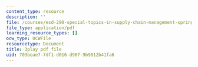```yaml
---
content_type: resource
description: ''
file: /courses/esd-290-special-topics-in-supply-chain-management-spring-2005/703beae77df1d016d9079b9812b41fa6_djrhQK-dBx0.pdf
file_type: application/pdf
learning_resource_types: []
ocw_type: OCWFile
resourcetype: Document
title: 3play pdf file
uid: 703beae7-7df1-d016-d907-9b9812b41fa6
---
```

